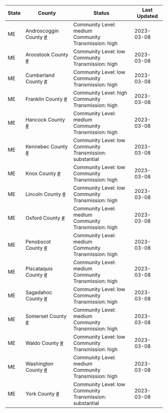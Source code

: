 State | County | Status | Last Updated
--- | --- | --- | --- 
ME | Androscoggin County <a href="#androscoggin_county">#</a> | <a name="androscoggin_county"></a>Community Level: medium<br/>Community Transmission: high | 2023-03-08
ME | Aroostook County <a href="#aroostook_county">#</a> | <a name="aroostook_county"></a>Community Level: low<br/>Community Transmission: high | 2023-03-08
ME | Cumberland County <a href="#cumberland_county">#</a> | <a name="cumberland_county"></a>Community Level: low<br/>Community Transmission: high | 2023-03-08
ME | Franklin County <a href="#franklin_county">#</a> | <a name="franklin_county"></a>Community Level: high<br/>Community Transmission: high | 2023-03-08
ME | Hancock County <a href="#hancock_county">#</a> | <a name="hancock_county"></a>Community Level: medium<br/>Community Transmission: high | 2023-03-08
ME | Kennebec County <a href="#kennebec_county">#</a> | <a name="kennebec_county"></a>Community Level: low<br/>Community Transmission: substantial | 2023-03-08
ME | Knox County <a href="#knox_county">#</a> | <a name="knox_county"></a>Community Level: low<br/>Community Transmission: high | 2023-03-08
ME | Lincoln County <a href="#lincoln_county">#</a> | <a name="lincoln_county"></a>Community Level: low<br/>Community Transmission: high | 2023-03-08
ME | Oxford County <a href="#oxford_county">#</a> | <a name="oxford_county"></a>Community Level: medium<br/>Community Transmission: high | 2023-03-08
ME | Penobscot County <a href="#penobscot_county">#</a> | <a name="penobscot_county"></a>Community Level: medium<br/>Community Transmission: high | 2023-03-08
ME | Piscataquis County <a href="#piscataquis_county">#</a> | <a name="piscataquis_county"></a>Community Level: medium<br/>Community Transmission: high | 2023-03-08
ME | Sagadahoc County <a href="#sagadahoc_county">#</a> | <a name="sagadahoc_county"></a>Community Level: low<br/>Community Transmission: high | 2023-03-08
ME | Somerset County <a href="#somerset_county">#</a> | <a name="somerset_county"></a>Community Level: medium<br/>Community Transmission: high | 2023-03-08
ME | Waldo County <a href="#waldo_county">#</a> | <a name="waldo_county"></a>Community Level: low<br/>Community Transmission: high | 2023-03-08
ME | Washington County <a href="#washington_county">#</a> | <a name="washington_county"></a>Community Level: medium<br/>Community Transmission: high | 2023-03-08
ME | York County <a href="#york_county">#</a> | <a name="york_county"></a>Community Level: low<br/>Community Transmission: substantial | 2023-03-08
